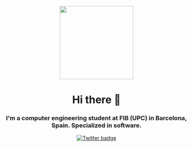 <div id="header" align="center">
    <img src="https://media.giphy.com/media/lcs5BL0NIM4WMv61a9/giphy.gif" width="200" />
    <h1 align="center"> Hi there 👋 </h1>
    <h3 align="center"> I'm a computer engineering student at FIB (UPC) in Barcelona, Spain. Specialized in software.
  </h3>
 <div/>
    
  <div id="badges" align="center">
     <a href="https://twitter.com/zMaTuX">
         <img src="https://img.shields.io/twitter/follow/zMaTuX?color=green&label=zMaTuX&logo=twitter&style=for-the-badge"
              alt="Twitter badge" />
      <a/>
   <div/>
  

<!--
**zMaTuX/zMaTuX** is a ✨ _special_ ✨ repository because its `README.md` (this file) appears on your GitHub profile.

Here are some ideas to get you started:

- 🔭 I’m currently working on ...
- 🌱 I’m currently learning ...
- 👯 I’m looking to collaborate on ...
- 🤔 I’m looking for help with ...
- 💬 Ask me about ...
- 📫 How to reach me: ...
- 😄 Pronouns: ...
- ⚡ Fun fact: ...
-->
